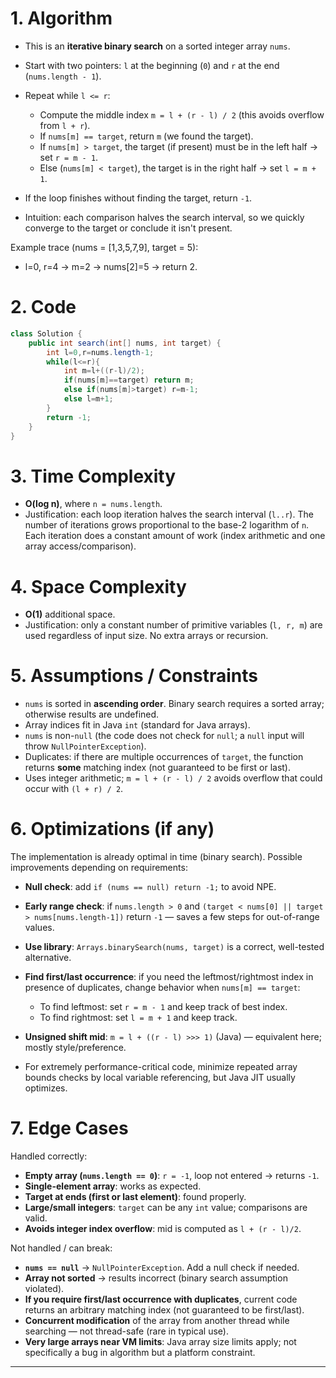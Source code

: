 # 1. Algorithm 

* This is an **iterative binary search** on a sorted integer array `nums`.
* Start with two pointers: `l` at the beginning (`0`) and `r` at the end (`nums.length - 1`).
* Repeat while `l <= r`:

  * Compute the middle index `m = l + (r - l) / 2` (this avoids overflow from `l + r`).
  * If `nums[m] == target`, return `m` (we found the target).
  * If `nums[m] > target`, the target (if present) must be in the left half → set `r = m - 1`.
  * Else (`nums[m] < target`), the target is in the right half → set `l = m + 1`.
* If the loop finishes without finding the target, return `-1`.
* Intuition: each comparison halves the search interval, so we quickly converge to the target or conclude it isn't present.

Example trace (nums = \[1,3,5,7,9], target = 5):

* l=0, r=4 → m=2 → nums\[2]=5 → return 2.

# 2. Code

```java
class Solution {
    public int search(int[] nums, int target) {
        int l=0,r=nums.length-1;
        while(l<=r){
            int m=l+((r-l)/2);
            if(nums[m]==target) return m;
            else if(nums[m]>target) r=m-1;
            else l=m+1;
        }
        return -1;
    }
}
```

# 3. Time Complexity

* **O(log n)**, where `n = nums.length`.
* Justification: each loop iteration halves the search interval (`l..r`). The number of iterations grows proportional to the base-2 logarithm of `n`. Each iteration does a constant amount of work (index arithmetic and one array access/comparison).

# 4. Space Complexity

* **O(1)** additional space.
* Justification: only a constant number of primitive variables (`l, r, m`) are used regardless of input size. No extra arrays or recursion.

# 5. Assumptions / Constraints

* `nums` is sorted in **ascending order**. Binary search requires a sorted array; otherwise results are undefined.
* Array indices fit in Java `int` (standard for Java arrays).
* `nums` is non-`null` (the code does not check for `null`; a `null` input will throw `NullPointerException`).
* Duplicates: if there are multiple occurrences of `target`, the function returns **some** matching index (not guaranteed to be first or last).
* Uses integer arithmetic; `m = l + (r - l) / 2` avoids overflow that could occur with `(l + r) / 2`.

# 6. Optimizations (if any)

The implementation is already optimal in time (binary search). Possible improvements depending on requirements:

* **Null check**: add `if (nums == null) return -1;` to avoid NPE.
* **Early range check**: if `nums.length > 0` and `(target < nums[0] || target > nums[nums.length-1])` return `-1` — saves a few steps for out-of-range values.
* **Use library**: `Arrays.binarySearch(nums, target)` is a correct, well-tested alternative.
* **Find first/last occurrence**: if you need the leftmost/rightmost index in presence of duplicates, change behavior when `nums[m] == target`:

  * To find leftmost: set `r = m - 1` and keep track of best index.
  * To find rightmost: set `l = m + 1` and keep track.
* **Unsigned shift mid**: `m = l + ((r - l) >>> 1)` (Java) — equivalent here; mostly style/preference.
* For extremely performance-critical code, minimize repeated array bounds checks by local variable referencing, but Java JIT usually optimizes.

# 7. Edge Cases

Handled correctly:

* **Empty array (`nums.length == 0`)**: `r = -1`, loop not entered → returns `-1`.
* **Single-element array**: works as expected.
* **Target at ends (first or last element)**: found properly.
* **Large/small integers**: `target` can be any `int` value; comparisons are valid.
* **Avoids integer index overflow**: mid is computed as `l + (r - l)/2`.

Not handled / can break:

* **`nums == null`** → `NullPointerException`. Add a null check if needed.
* **Array not sorted** → results incorrect (binary search assumption violated).
* **If you require first/last occurrence with duplicates**, current code returns an arbitrary matching index (not guaranteed to be first/last).
* **Concurrent modification** of the array from another thread while searching — not thread-safe (rare in typical use).
* **Very large arrays near VM limits**: Java array size limits apply; not specifically a bug in algorithm but a platform constraint.

---


